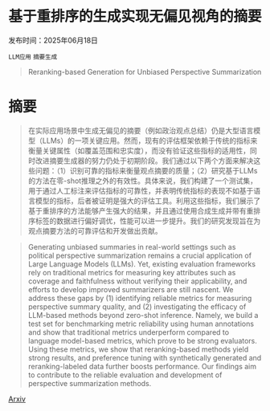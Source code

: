 # 基于重排序的生成实现无偏见视角的摘要

发布时间：2025年06月18日

`LLM应用` `摘要生成`

> Reranking-based Generation for Unbiased Perspective Summarization

# 摘要

> 在实际应用场景中生成无偏见的摘要（例如政治观点总结）仍是大型语言模型（LLMs）的一项关键应用。然而，现有的评估框架依赖于传统的指标来衡量关键属性（如覆盖范围和忠实度），而没有验证这些指标的适用性，同时改进摘要生成器的努力仍处于初期阶段。我们通过以下两个方面来解决这些问题：（1）识别可靠的指标来衡量观点摘要的质量；（2）研究基于LLMs的方法在零-shot推理之外的有效性。具体来说，我们构建了一个测试集，用于通过人工标注来评估指标的可靠性，并表明传统指标的表现不如基于语言模型的指标，后者被证明是强大的评估工具。利用这些指标，我们展示了基于重排序的方法能够产生强大的结果，并且通过使用合成生成并带有重排序标签的数据进行偏好调优，性能可以进一步提升。我们的研究发现旨在为观点摘要方法的可靠评估和开发做出贡献。

> Generating unbiased summaries in real-world settings such as political perspective summarization remains a crucial application of Large Language Models (LLMs). Yet, existing evaluation frameworks rely on traditional metrics for measuring key attributes such as coverage and faithfulness without verifying their applicability, and efforts to develop improved summarizers are still nascent. We address these gaps by (1) identifying reliable metrics for measuring perspective summary quality, and (2) investigating the efficacy of LLM-based methods beyond zero-shot inference. Namely, we build a test set for benchmarking metric reliability using human annotations and show that traditional metrics underperform compared to language model-based metrics, which prove to be strong evaluators. Using these metrics, we show that reranking-based methods yield strong results, and preference tuning with synthetically generated and reranking-labeled data further boosts performance. Our findings aim to contribute to the reliable evaluation and development of perspective summarization methods.

[Arxiv](https://arxiv.org/abs/2506.15925)